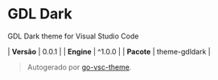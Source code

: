 # GDL Dark

GDL Dark theme for Visual Studio Code

| **Versão** | 0.0.1 |
| **Engine** | ^1.0.0 |
| **Pacote** | theme-gdldark |

> Autogerado por [go-vsc-theme](https://github.com/natalbu/go-vsc-theme).
